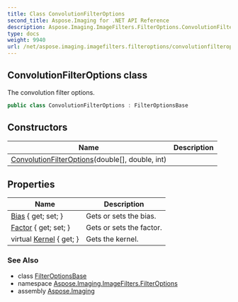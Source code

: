 ```yaml
---
title: Class ConvolutionFilterOptions
second_title: Aspose.Imaging for .NET API Reference
description: Aspose.Imaging.ImageFilters.FilterOptions.ConvolutionFilterOptions class. The convolution filter options
type: docs
weight: 9940
url: /net/aspose.imaging.imagefilters.filteroptions/convolutionfilteroptions/
---
```

## ConvolutionFilterOptions class

The convolution filter options.

```csharp
public class ConvolutionFilterOptions : FilterOptionsBase
```

## Constructors

| Name | Description |
| --- | --- |
| [ConvolutionFilterOptions](convolutionfilteroptions/)(double[], double, int) |  |

## Properties

| Name | Description |
| --- | --- |
| [Bias](../../aspose.imaging.imagefilters.filteroptions/convolutionfilteroptions/bias/) { get; set; } | Gets or sets the bias. |
| [Factor](../../aspose.imaging.imagefilters.filteroptions/convolutionfilteroptions/factor/) { get; set; } | Gets or sets the factor. |
| virtual [Kernel](../../aspose.imaging.imagefilters.filteroptions/convolutionfilteroptions/kernel/) { get; } | Gets the kernel. |

### See Also

* class [FilterOptionsBase](../filteroptionsbase/)
* namespace [Aspose.Imaging.ImageFilters.FilterOptions](../../aspose.imaging.imagefilters.filteroptions/)
* assembly [Aspose.Imaging](../../)



